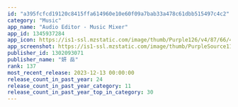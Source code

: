 ```yaml
---
id: "a395fcfcd19120c8415ffa614960e10e60f09a7bab33a478c61dbb515497c4c2"
category: "Music"
app_name: "Audio Editor - Music Mixer"
app_id: 1345937284
app_icon: https://is1-ssl.mzstatic.com/image/thumb/Purple126/v4/87/66/41/876641f5-d0b0-5ff7-8cc3-bb66955e6c5f/AppIcon-0-0-1x_U007epad-0-0-0-10-0-0-sRGB-0-0-0-GLES2_U002c0-512MB-85-220-0-0.png/1024x1024bb.png
app_screenshot: https://is1-ssl.mzstatic.com/image/thumb/PurpleSource116/v4/d4/b9/28/d4b928ca-71b6-a426-4ca5-e8969ab3bc02/3f64d6ad-a706-4cf2-aa1c-7e1f55ea5fee_en1.png/1242x2688bb.png
publisher_id: 1302093071
publisher_name: "妍 岳"
rank: 137
most_recent_release: 2023-12-13 00:00:00
release_count_in_past_year: 24
release_count_in_past_year_category: 11
release_count_in_past_year_top_in_category: 30
---
```

